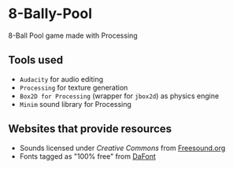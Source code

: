 # 8-Bally-Pool
8-Ball Pool game made with Processing

## Tools used
- `Audacity` for audio editing
- `Processing` for texture generation
- `Box2D for Processing` (wrapper for `jbox2d`) as physics engine
- `Minim` sound library for Processing

## Websites that provide resources
- Sounds licensed under _Creative Commons_ from [Freesound.org](freesound.org)
- Fonts tagged as "100% free" from [DaFont](dafont.com)
